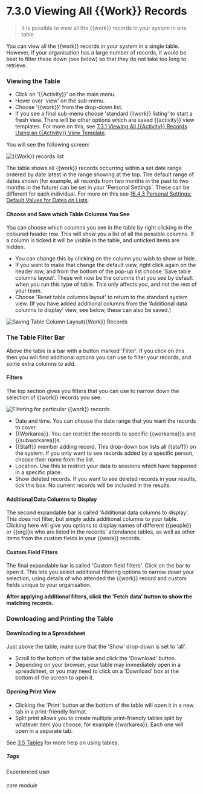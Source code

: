 # 7.3.0  <i class="fas fa-hammer"></i> Viewing All {{Work}} Records

> It is possible to view all the {{work}} records in your system in one table



You can view all the {{work}} records in your system in a single table. However, if your organisation has a large number
of records, it would be best to filter these down (see below) so that they do not take too long to retrieve.

### Viewing the Table

- Click on '{{Activity}}' on the main menu.
- Hover over 'view' on the sub-menu.
- Choose '{{work}}' from the drop-down list.
- If you see a final sub-menu choose 'standard {{work}} listing' to start a fresh view. There will be other options
  which are saved {{activity}} view templates. For more on this,
  see [7.3.1 Viewing All {{Activity}} Records Using an {{Activity}} View Template](/help/index/p/7.3.1).

You will see the following screen:

![{{Work}} records list](59a.png)

The table shows all {{work}} records occurring within a set date range ordered by date latest in the range showing at
the top. The default range of dates shown (for example, all records from two months in the past to two months in the
future) can be set in your 'Personal Settings'. These can be different for each individual. For more on this
see [16.4.3 Personal Settings: Default Values for Dates on Lists](/help/index/p/16.4.3).

#### Choose and Save which Table Columns You See

You can choose which columns you see in the table by right clicking in the coloured header row. This will show you a
list of all the possible columns. If a column is ticked it will be visible in the table, and unticked items are hidden.

- You can change this by clicking on the column you wish to show or hide.
- If you want to make that change the default view, right click again on the header row, and from the bottom of the
  pop-up list choose 'Save table columns layout'. These will now be the columns that you see by default when you run
  this type of table. This only affects you, and not the rest of your team.
- Choose 'Reset table columns layout' to return to the standard system view.  (If you have added additional columns from
  the 'Additional data columns to display' view, see below, these can also be saved.)

![Saving Table Column Layout{{Work}} Records](7.3.0a.png)

### The Table Filter Bar

Above the table is a bar with a button marked 'Filter'. If you click on this then you will find additional options you
can use to filter your records, and some extra columns to add.

#### Filters

The top section gives you filters that you can use to narrow down the selection of {{work}} records you see.

![Filtering for particular {{work}} records](7.3.0b.png)

- Date and time. You can choose the date range that you want the records to cover.
- {{Workarea}}. You can restrict the records to specific {{workarea}}s and {{subworkarea}}s.
- {{Staff}} member adding record. This drop-down box lists all {{staff}} on the system. If you only want to see records
  added by a specific person, choose their name from the list.
- Location. Use this to restrict your data to sessions which have happened in a specific place.
- Show deleted records. If you want to see deleted records in your results, tick this box. No current records will be
  included in the results.

#### Additional Data Columns to Display

The second expandable bar is called 'Additional data columns to display'. This does not filter, but simply adds additional
columns to your table. Clicking here will give you options to display names of different {{people}} or {{org}}s who are
listed in the records' attendance tables, as well as other items from the custom fields in your {{work}} records.

#### Custom Field Filters

The final expandable bar is called 'Custom field filters'. Click on the bar to open it. This lets you select additional
filtering options to narrow down your selection, using details of who attended the {{work}} record and custom fields
unique to your organisation.

**After applying additional filters, click the 'Fetch data' button to show the matching records.**

### Downloading and Printing the Table

#### Downloading to a Spreadsheet

Just above the table, make sure that the 'Show' drop-down is set to 'all'.

- Scroll to the bottom of the table and click the 'Download' button.
- Depending on your browser, your table may immediately open in a spreadsheet, or you may need to click on a 'Download'
  box at the bottom of the screen to open it.

#### Opening Print View

- Clicking the 'Print' button at the bottom of the table will open it in a new tab in a print-friendly format.
- Split print allows you to create multiple print-friendly tables split by whatever item you choose, for example
  {{workarea}}. Each one will open in a separate tab.

See [3.5 Tables](/help/index/p/3.5.0) for more help on using tables.

##### Tags

Experienced user

###### core module

